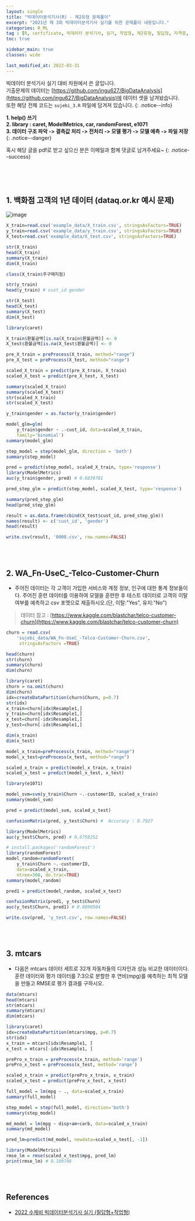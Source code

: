 ```yaml
---
layout: single
title: "빅데이터분석기사(R) - 제2유형 문제풀이"
excerpt: "2021년 제 3회 빅데이터분석기사 실기를 위한 문제풀이 내용입니다."
categories: R_ML
tag : [R, certificate, 빅데이터 분석기사, 실기, 작업형, 제2유형, 필답형, 자격증, dataq, 정리, pdf, 기출문제, 정리본]
toc: true

sidebar_main: true
classes: wide

last_modified_at: 2022-03-31
---
```


빅데이터 분석기사 실기 대비 차원에서 쓴 글입니다. <br> 기출문제의 데이터는 [https://github.com/ingu627/BigDataAnalysis](https://github.com/ingu627/BigDataAnalysis)에 데이터 셋을 남겨놨습니다.<br> 또한 해당 전체 코드는 `sujebi_3.R` 파일에 담겨져 있습니다.
{: .notice--info}

**1. help() 쓰기 <br> 2. library : caret, ModelMetrics, car, randomForest, e1071 <br> 3. 데이터 구조 파악 -> 결측값 처리 -> 전처리 -> 모델 평가 -> 모델 예측 -> 파일 저장**
{: .notice--danger}

혹시 해당 글을 pdf로 받고 싶으신 분은 이메일과 함께 댓글로 남겨주세요~
{: .notice--success}

<br>
<br>
<br>

## 1. 백화점 고객의 1년 데이터 (dataq.or.kr 예시 문제)

![image](https://user-images.githubusercontent.com/78655692/143578663-d53b1ebf-23c6-4647-93cc-9b2c63c0abc9.png)

```R
X_train=read.csv('example_data/X_train.csv', stringsAsFactors=TRUE)
y_train=read.csv('example_data/y_train.csv', stringsAsFactors=TRUE)
X_test=read.csv('example_data/X_test.csv', stringsAsFactors=TRUE)

str(X_train)
head(X_train)
summary(X_train)
dim(X_train)

class(X_train$주구매지점)

str(y_train)
head(y_train) # cust_id gender

str(X_test)
head(X_test)
summary(X_test)
dim(X_test)

library(caret)

X_train$환불금액[is.na(X_train$환불금액)] <- 0
X_test$환불금액[is.na(X_test$환불금액)] <- 0

pre_X_train = preProcess(X_train, method="range")
pre_X_test = preProcess(X_test, method="range")

scaled_X_train = predict(pre_X_train, X_train)
scaled_X_test = predict(pre_X_test, X_test)

summary(scaled_X_train)
summary(scaled_X_test)
str(scaled_X_train)
str(scaled_X_test)

y_train$gender = as.factor(y_train$gender)

model_glm=glm(
    y_train$gender ~ .-cust_id, data=scaled_X_train,
    family='binomial')
summary(model_glm)

step_model = step(model_glm, direction = 'both')
summary(step_model)

pred = predict(step_model, scaled_X_train, type='response')
library(ModelMetrics)
auc(y_train$gender, pred) # 0.6839781

pred_step_glm = predict(step_model, scaled_X_test, type='response')

summary(pred_step_glm)
head(pred_step_glm)

result = as.data.frame(cbind(X_test$cust_id, pred_step_glm))
names(result) <- c('cust_id', 'gender') 
head(result)

write.csv(result, '0000.csv', row.names=FALSE)
```

<br>
<br>

## 2. WA_Fn-UseC_-Telco-Customer-Churn

- 주어진 데이터는 각 고객이 가입한 서비스와 계정 정보, 인구에 대한 통계 정보들이다. 주어진 훈련 데이터를 이용하여 모델을 훈련한 후 테스트 데이터로 고객의 이탈 여부를 예측하고 csv 포맷으로 제출하시오.(단, 이탈:"Yes", 유지:"No")

> 데이터 참고 : [https://www.kaggle.com/blastchar/telco-customer-churn](https://www.kaggle.com/blastchar/telco-customer-churn)

```R
churn = read.csv(
    'sujebi_data/WA_Fn-UseC_-Telco-Customer-Churn.csv',
     stringsAsFactors =TRUE)

head(churn)
str(churn)
summary(churn)
dim(churn)

library(caret)
churn = na.omit(churn)
dim(churn)
idx=createDataPartition(churn$Churn, p=0.7)
str(idx)
x_train=churn[idx$Resample1,]
y_train=churn[idx$Resample1,]
x_test=churn[-idx$Resample1,]
y_test=churn[-idx$Resample1,]

dim(x_train)
dim(x_test)

model_x_train=preProcess(x_train, method="range")
model_x_test=preProcess(x_test, method="range")

scaled_x_train = predict(model_x_train, x_train)
scaled_x_test = predict(model_x_test, x_test)

library(e1071)

model_svm=svm(y_train$Churn ~.-customerID, scaled_x_train)
summary(model_svm)

pred = predict(model_svm, scaled_x_test)

confusionMatrix(pred, y_test$Churn) #  Accuracy : 0.7927

library(ModelMetrics)
auc(y_test$Churn, pred) # 0.6759252

# install.packages('randomForest')
library(randomForest)
model_random=randomForest(
    y_train$Churn ~.-customerID,
    data=scaled_x_train,
    ntree=300, do.trac=TRUE)
summary(model_random)

pred1 = predict(model_random, scaled_x_test)

confusionMatrix(pred1, y_test$Churn)
auc(y_test$Churn, pred1) # 0.6890504

write.csv(pred, 'y_test.csv', row.names=FALSE)
```

<br>
<br>

## 3. mtcars

- 다음은 mtcars 데이터 세트로 32개 자동차들의 디자인과 성능 비교한 데이터이다. 훈련 데이터와 평가 데이터를 7:3으로 분할한 후 연비(mpg)를 예측하는 최적 모델을 만들고 RMSE로 평가 결과를 구하시오.

```R
data(mtcars)
head(mtcars)
str(mtcars)
summary(mtcars)
dim(mtcars)

library(caret)
idx=createDataPartition(mtcars$mpg, p=0.7)
str(idx)
x_train = mtcars[idx$Resample1, ]
x_test = mtcars[-idx$Resample1, ]

prePro_x_train = preProcess(x_train, method='range')
prePro_x_test = preProcess(x_test, method='range')

scaled_x_train = predict(prePro_x_train, x_train)
scaled_x_test = predict(prePro_x_test, x_test)

full_model = lm(mpg ~ ., data=scaled_x_train)
summary(full_model)

step_model = step(full_model, direction='both')
summary(step_model)

md_model = lm(mpg ~ disp+am+carb, data=scaled_x_train)
summary(md_model)

pred_lm=predict(md_model, newdata=scaled_x_test[, -1])

library(ModelMetrics)
rmse_lm = rmse(scaled_x_test$mpg, pred_lm)
print(rmse_lm) # 0.189796
```

<br>
<br>

## References

- [2022 수제비 빅데이터분석기사 실기 (필답형+작업형)](https://www.aladin.co.kr/shop/wproduct.aspx?ItemId=281447264)